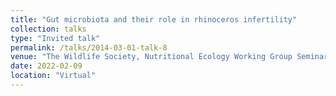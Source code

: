 ```yaml
---
title: "Gut microbiota and their role in rhinoceros infertility"
collection: talks
type: "Invited talk"
permalink: /talks/2014-03-01-talk-8
venue: "The Wildlife Society, Nutritional Ecology Working Group Seminar Series"
date: 2022-02-09
location: "Virtual"
---
```

